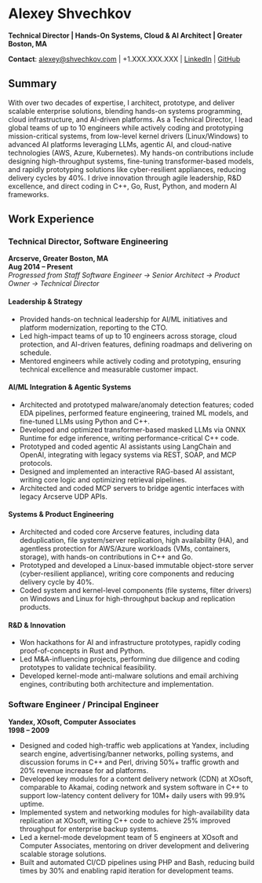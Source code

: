# Alexey Shvechkov

**Technical Director | Hands-On Systems, Cloud & AI Architect | Greater Boston, MA**

**Contact**: [alexey@shvechkov.com](mailto:alexey@shvechkov.com) | +1.XXX.XXX.XXX | [LinkedIn](https://linkedin.com) | [GitHub](https://github.com)

## Summary

With over two decades of expertise, I architect, prototype, and deliver scalable enterprise solutions, blending hands-on systems programming, cloud infrastructure, and AI-driven platforms. As a Technical Director, I lead global teams of up to 10 engineers while actively coding and prototyping mission-critical systems, from low-level kernel drivers (Linux/Windows) to advanced AI platforms leveraging LLMs, agentic AI, and cloud-native technologies (AWS, Azure, Kubernetes). My hands-on contributions include designing high-throughput systems, fine-tuning transformer-based models, and rapidly prototyping solutions like cyber-resilient appliances, reducing delivery cycles by 40%. I drive innovation through agile leadership, R&D excellence, and direct coding in C++, Go, Rust, Python, and modern AI frameworks.

## Work Experience

### Technical Director, Software Engineering
**Arcserve, Greater Boston, MA**  
**Aug 2014 – Present**  
*Progressed from Staff Software Engineer → Senior Architect → Product Owner → Technical Director*

#### Leadership & Strategy
- Provided hands-on technical leadership for AI/ML initiatives and platform modernization, reporting to the CTO.
- Led high-impact teams of up to 10 engineers across storage, cloud protection, and AI-driven features, defining roadmaps and delivering on schedule.
- Mentored engineers while actively coding and prototyping, ensuring technical excellence and measurable customer impact.

#### AI/ML Integration & Agentic Systems
- Architected and prototyped malware/anomaly detection features; coded EDA pipelines, performed feature engineering, trained ML models, and fine-tuned LLMs using Python and C++.
- Developed and optimized transformer-based masked LLMs via ONNX Runtime for edge inference, writing performance-critical C++ code.
- Prototyped and coded agentic AI assistants using LangChain and OpenAI, integrating with legacy systems via REST, SOAP, and MCP protocols.
- Designed and implemented an interactive RAG-based AI assistant, writing core logic and optimizing retrieval pipelines.
- Architected and coded MCP servers to bridge agentic interfaces with legacy Arcserve UDP APIs.

#### Systems & Product Engineering
- Architected and coded core Arcserve features, including data deduplication, file system/server replication, high availability (HA), and agentless protection for AWS/Azure workloads (VMs, containers, storage), with hands-on contributions in C++ and Go.
- Prototyped and developed a Linux-based immutable object-store server (cyber-resilient appliance), writing core components and reducing delivery cycle by 40%.
- Coded system and kernel-level components (file systems, filter drivers) on Windows and Linux for high-throughput backup and replication products.

#### R&D & Innovation
- Won hackathons for AI and infrastructure prototypes, rapidly coding proof-of-concepts in Rust and Python.
- Led M&A-influencing projects, performing due diligence and coding prototypes to validate technical feasibility.
- Developed kernel-mode anti-malware solutions and email archiving engines, contributing both architecture and implementation.

### Software Engineer / Principal Engineer
**Yandex, XOsoft, Computer Associates**  
**1998 – 2009**

- Designed and coded high-traffic web applications at Yandex, including search engine, advertising/banner networks, polling systems, and discussion forums in C++ and Perl, driving 50%+ traffic growth and 20% revenue increase for ad platforms.
- Developed key modules for a content delivery network (CDN) at XOsoft, comparable to Akamai, coding network and system software in C++ to support low-latency content delivery for 10M+ daily users with 99.9% uptime.
- Implemented system and networking modules for high-availability data replication at XOsoft, writing C++ code to achieve 25% improved throughput for enterprise backup systems.
- Led a kernel-mode development team of 5 engineers at XOsoft and Computer Associates, mentoring on driver development and delivering scalable storage solutions.
- Built and automated CI/CD pipelines using PHP and Bash, reducing build times by 30% and enabling rapid iteration for development teams.
